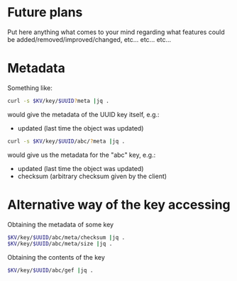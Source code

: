 Future plans
============

Put here anything what comes to your mind regarding what features could be
added/removed/improved/changed, etc... etc... etc...


Metadata
========

Something like:

```sh
curl -s $KV/key/$UUID?meta |jq .
```

would give the metadata of the UUID key itself, e.g.:
- updated   (last time the object was updated)

```sh
curl -s $KV/key/$UUID/abc/?meta |jq .
```

would give us the metadata for the "abc" key, e.g.:
- updated   (last time the object was updated)
- checksum  (arbitrary checksum given by the client)


Alternative way of the key accessing
====================================

Obtaining the metadata of some key
```sh
$KV/key/$UUID/abc/meta/checksum |jq .
$KV/key/$UUID/abc/meta/size |jq .
```

Obtaining the contents of the key
```sh
$KV/key/$UUID/abc/gef |jq .
```

